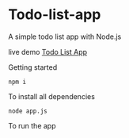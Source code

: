 # Todo-list-app
A simple todo list app with Node.js

live demo [Todo List App](https://ld-todo-list-app.herokuapp.com/)

Getting started

`npm i`

To install all dependencies

`node app.js`

To run the app



